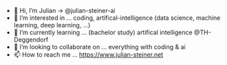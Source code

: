 - 👋 Hi, I’m Julian -> @julian-steiner-ai
- 👀 I’m interested in ... coding, artifical-intelligence (data science, machine learning, deep learning, ...)
- 🌱 I’m currently learning ... (bachelor study) artifical intelligence @TH-Deggendorf
- 💞️ I’m looking to collaborate on ... everything with coding & ai 
- 📫 How to reach me ... https://www.julian-steiner.net

<!---
steinerj98/steinerj98 is a ✨ special ✨ repository because its `README.md` (this file) appears on your GitHub profile.
You can click the Preview link to take a look at your changes.
--->
